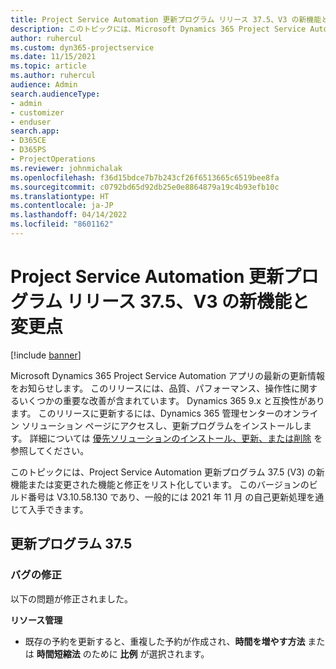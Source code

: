```yaml
---
title: Project Service Automation 更新プログラム リリース 37.5、V3 の新機能と変更点
description: このトピックには、Microsoft Dynamics 365 Project Service Automation 更新プログラム リリース 37.5 V3 で利用可能な機能と修正がリストされています。
author: ruhercul
ms.custom: dyn365-projectservice
ms.date: 11/15/2021
ms.topic: article
ms.author: ruhercul
audience: Admin
search.audienceType:
- admin
- customizer
- enduser
search.app:
- D365CE
- D365PS
- ProjectOperations
ms.reviewer: johnmichalak
ms.openlocfilehash: f36d15bdce7b7b243cf26f6513665c6519bee8fa
ms.sourcegitcommit: c0792bd65d92db25e0e8864879a19c4b93efb10c
ms.translationtype: HT
ms.contentlocale: ja-JP
ms.lasthandoff: 04/14/2022
ms.locfileid: "8601162"
---
```

# <a name="whats-new-or-changed-in-project-service-automation-update-release-375-v3"></a>Project Service Automation 更新プログラム リリース 37.5、V3 の新機能と変更点

[!include [banner](../includes/psa-now-project-operations.md)]

Microsoft Dynamics 365 Project Service Automation アプリの最新の更新情報をお知らせします。 このリリースには、品質、パフォーマンス、操作性に関するいくつかの重要な改善が含まれています。 Dynamics 365 9.x と互換性があります。 このリリースに更新するには、Dynamics 365 管理センターのオンライン ソリューション ページにアクセスし、更新プログラムをインストールします。 詳細については [優先ソリューションのインストール、更新、または削除](/power-platform/admin/install-remove-preferred-solution) を参照してください。

このトピックには、Project Service Automation 更新プログラム 37.5 (V3) の新機能または変更された機能と修正をリスト化しています。 このバージョンのビルド番号は V3.10.58.130 であり、一般的には 2021 年 11 月 の自己更新処理を通じて入手できます。

## <a name="update-release-375"></a>更新プログラム 37.5

### <a name="bug-fixes"></a>バグの修正

以下の問題が修正されました。

**リソース管理**
- 既存の予約を更新すると、重複した予約が作成され、**時間を増やす方法** または **時間短縮法** のために **比例** が選択されます。
